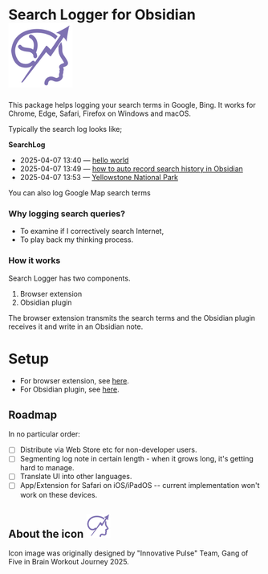 # Search Logger for Obsidian ![](extension/src/icons/icon128.png)

This package helps logging your search terms in Google, Bing.
It works for Chrome, Edge, Safari, Firefox on Windows and macOS.

Typically the search log looks like;

  **SearchLog**
  - 2025-04-07 13:40 — [hello world](https://www.google.com/search?client=safari&rls=en&q=hello+world&ie=UTF-8&oe=UTF-8)
  - 2025-04-07 13:49 — [how to auto record search history in Obsidian](https://www.google.com/search?q=how+to+auto+record+search+history+in+Obsidian)
  - 2025-04-07 13:53 — [Yellowstone National Park](https://www.google.com/maps/search/Yellowstone+National+Park)

You can also log Google Map search terms

### Why logging search queries?

- To examine if I correctively search Internet,
- To play back my thinking process.
### How it works

Search Logger has two components.

1. Browser extension
2. Obsidian plugin

The browser extension transmits the search terms and the Obsidian plugin receives it and write in an Obsidian note.

# Setup

- For browser extension, see [here](extension/README.md).
- For Obsidian plugin, see [here](plugin/README.md).
## Roadmap

In no particular order:

- [ ] Distribute via Web Store etc for non-developer users.
- [ ] Segmenting log note in certain length - when it grows long, it's getting hard to manage.
- [ ] Translate UI into other languages.
- [ ] App/Extension for Safari on iOS/iPadOS -- current implementation won't work on these devices.

## About the icon ![](extension/src/icons/icon48.png)

Icon image was originally designed by "Innovative Pulse" Team, Gang of Five in Brain Workout Journey 2025.